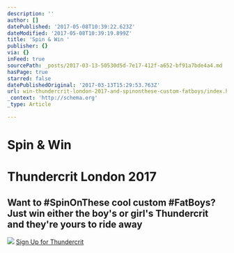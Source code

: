 ```yaml
---
description: ''
author: []
datePublished: '2017-05-08T10:39:22.623Z'
dateModified: '2017-05-08T10:39:19.899Z'
title: 'Spin & Win '
publisher: {}
via: {}
inFeed: true
sourcePath: _posts/2017-03-13-50530d5d-7e17-412f-a652-bf91a7bde4a4.md
hasPage: true
starred: false
datePublishedOriginal: '2017-03-13T15:29:53.763Z'
url: win-thundercrit-london-2017-and-spinonthese-custom-fatboys/index.html
_context: 'http://schema.org'
_type: Article

---
```

# Spin & Win 

# Thundercrit London 2017

## Want to \#SpinOnThese cool custom \#FatBoys? Just win either the boy's or girl's Thundercrit and they're yours to ride away
![](https://the-grid-user-content.s3-us-west-2.amazonaws.com/d587b32d-1fb5-4c77-9a4f-fd1849b0d9e7.jpg)
[Sign Up for Thundercrit][0]

[0]: http://thundercr.it/